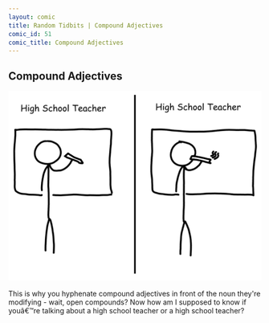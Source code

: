 ```yaml
---
layout: comic
title: Random Tidbits | Compound Adjectives
comic_id: 51
comic_title: Compound Adjectives
---
```


## Compound Adjectives

![](/assets/images/51.png)

This is why you hyphenate compound adjectives in front of the noun they're modifying - wait, open compounds? Now how am I supposed to know if youâ€™re talking about a high school teacher or a high school teacher?
